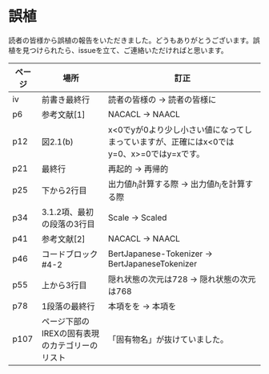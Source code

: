 # 誤植

読者の皆様から誤植の報告をいただきました。どうもありがとうございます。誤植を見つけられたら、issueを立て、ご連絡いただければと思います。

| ページ | 場所 | 訂正 |
| ---- | ---- | --- |
| iv | 前書き最終行 | 読者の皆様の -> 読者の皆様に |
| p6  | 参考文献[1] | NACACL -> NAACL |
| p12 | 図2.1(b) | x<0でyが0より少し小さい値になってしまっていますが、正確にはx<0ではy=0、x>=0ではy=xです。| 
| p21 | 最終行 |再起的 -> 再帰的 |
| p25 | 下から2行目 | 出力値$h_i$計算する際 -> 出力値$h_i$を計算する際 |
| p34 | 3.1.2項、最初の段落の3行目 | Scale -> Scaled |
| p41 | 参考文献[2] | NACACL -> NAACL |
| p46 |  コードブロック #4-2 | BertJapanese-Tokenizer -> BertJapaneseTokenizer  |
| p55 | 上から3行目 | 隠れ状態の次元は728 -> 隠れ状態の次元は768 |
| p78 | 1段落の最終行 | 本項をを -> 本項を |
| p107 | ページ下部のIREXの固有表現のカテゴリーのリスト | 「固有物名」が抜けていました。|
